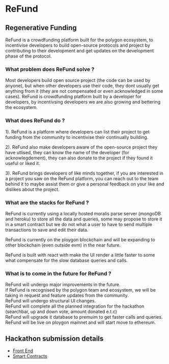 # ReFund

## Regenerative Funding

ReFund is a crowdfunding platform built for the polygon ecosystem, to incentivise developers to build open-source protocols and project by contributing to their development and get updates on the development phase of the protocol.

### What problem does ReFund solve ?

Most developers build open source project (the code can be used by anyone), but when other developers use their code, they dont usually get anything from it (they are not compensated or even acknowledged in some cases). ReFund is crowdfunding platform built by a developer for developers, by incentivsing developers we are also growing and bettering the ecosystem.

### What does ReFund do ?

1). ReFund is a platform where developers can list their project to get funding from the community to incentivise their continually building.

2). ReFund also make developers aware of the open-source project they have utlised, they can know the name of the developer (for acknowlegdement), they can also donate to the project if they found it useful or liked it.

3). ReFund brings developers of like minds together, if you are interested in a project you saw on the ReFund platform, you can reach out to the team behind it to maybe assist them or give a personal feedback on your like and dislikes about the project.

### What are the stacks for ReFund ?

ReFund is currently using a locally hosted moralis parse server (mongoDB and heroku) to store all the data and queries, some may propose to store it in a smart contract but we do not what a user to have to send multiple transactions to save and edit their data.

ReFund is currently on the ploygon blockchain and will be expanding to other blockchain (even outside evm) in the near future.

ReFund is built with react with make the UI render a little faster to some what compensate for the slow database queries and calls.

### What is to come in the future for ReFund ?

ReFund will undergo major improvements in the future.  
if ReFund is recognised by the polygon team and ecosystem, we will be taking in request and feature updates from the community.  
ReFund will undergo structural UI changes.  
ReFund will complete all the planned integration for the hackathon (searchbar, up and down vote, amount donated e.t.c)  
ReFund will upgrade it database to premuim to get faster calls and queries.  
ReFund will be live on ploygon mainnet and will start move to ethereum.

## Hackathon submission details

- [Front End](https://github.com/xcrispy/ReFund)
- [Smart Contracts](https://github.com/xcrispy/ReFund/blob/main/src/contracts/ReFund.sol)
